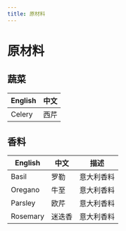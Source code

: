 ```yaml
---
title: 原材料
---
```


# 原材料

## 蔬菜

| English | 中文 |
| ------- | ---- |
| Celery  | 西芹 |

## 香料

| English  | 中文   | 描述       |
| -------- | ------ | ---------- |
| Basil    | 罗勒   | 意大利香料 |
| Oregano  | 牛至   | 意大利香料 |
| Parsley  | 欧芹   | 意大利香料 |
| Rosemary | 迷迭香 | 意大利香料 |
